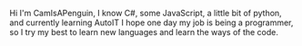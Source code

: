 Hi I'm CamIsAPenguin, I know C#, some JavaScript, a little bit of python, and currently learning AutoIT
I hope one day my job is being a programmer, so I try my best to learn new languages and learn the ways of the code.
